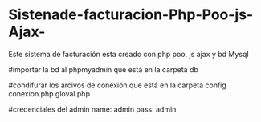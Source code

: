 # Sistenade-facturacion-Php-Poo-js-Ajax-
Este sistema de facturación esta creado con php poo, js ajax y bd Mysql

#importar la bd al phpmyadmin que está en la carpeta db

#condifurar los arcivos de conexión que está en la carpeta config
      conexion.php
      gloval.php


#credenciales del admin
       name: admin
       pass: admin
       
